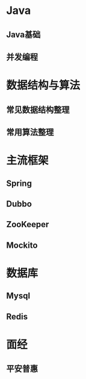 # Java
## Java基础
## 并发编程

# 数据结构与算法
## 常见数据结构整理
## 常用算法整理

# 主流框架
## Spring
## Dubbo
## ZooKeeper
## Mockito

# 数据库
## Mysql
## Redis

# 面经
## 平安普惠